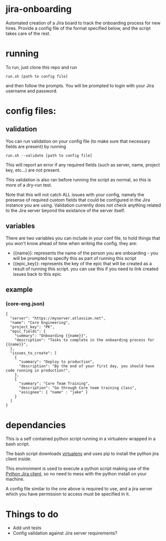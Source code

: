 # jira-onboarding
Automated creation of a Jira board to track the onboarding process for new hires. Provide a config file of the format specified below, and the script takes care of the rest.

# running
To run, just clone this repo and run

`run.sh [path to config file]`

and then follow the prompts. You will be prompted to login with your Jira username and password.

# config files:
## validation
You can run validation on your config file (to make sure that necessary fields are present) by running

`run.sh --validate [path to config file]`

This will report an error if any required fields (such as server, name, project key, etc...) are not present.

This validation is also ran before running the script as normal, so this is more of a dry-run test.

Note that this will not catch ALL issues with your config, namely the presense of required custom fields that could be configured in the Jira instance you are using.  Validation currently does not check anything related to the Jira server beyond the existance of the server itself.
## variables
There are two variables you can include in your conf file, to hold things that you won't know ahead of time when writing the config. they are:
- {{name}}: represents the name of the person you are onboarding - you will be prompted to specify this as part of running this script
- {{epic_key}}: represents the key of the epic that will be created as a result of running this script. you can use this if you need to link created issues back to this epic.

## example
### (core-eng.json)
	{
	  "server": "https://myserver.atlassian.net",
	  "name": "Core Engineering",
	  "project_key": "PK",
	  "epic_fields": {
		"summary": "Onboarding {{name}}",
		"description": "Tasks to complete in the onboarding process for {{name}}",
	  },
	  "issues_to_create": [
		{
		  "summary": "Deploy to production",
		  "description": "By the end of your first day, you should have code running in production!",
		},
		{
		  "summary": "Core Team Training",
		  "description": "Go through Core team training class",
		  "assignee": { "name" : "jake" }
		}
	  ]
	}

# dependancies
This is a self contained python script running in a virtualenv wrapped in a bash script.

The bash script downloads [virtualenv](https://virtualenv.pypa.io/en/stable/) and uses pip to install the python jira client inside.

This environment is used to execute a python script making use of the [Python Jira client](https://pythonhosted.org/jira/), so no need to mess with the python install on your machine.

A config file similar to the one above is required to use, and a jira server which you have permission to access must be specified in it.

# Things to do
- Add unit tests
- Config validation against Jira server requirements?
